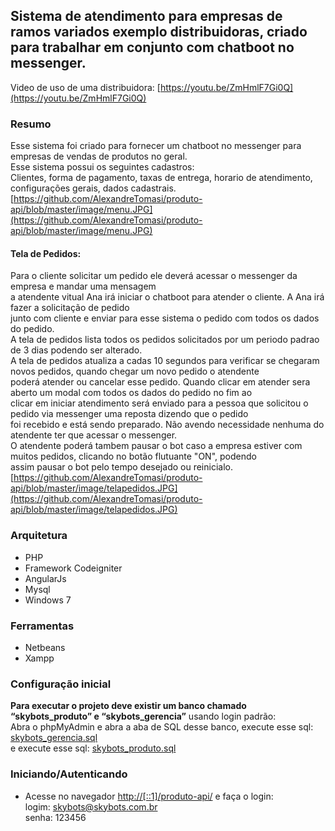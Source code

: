 ## Sistema de atendimento para empresas de ramos variados exemplo distribuidoras, criado para trabalhar em conjunto com chatboot no messenger.
Video de uso de uma distribuidora: [https://youtu.be/ZmHmlF7Gi0Q](https://youtu.be/ZmHmlF7Gi0Q)  
### Resumo
Esse sistema foi criado para fornecer um chatboot no messenger para empresas de vendas de produtos no geral.  
Esse sistema possui os seguintes cadastros:  
Clientes, forma de pagamento, taxas de entrega, horario de atendimento, configurações gerais, dados cadastrais.  
[https://github.com/AlexandreTomasi/produto-api/blob/master/image/menu.JPG](https://github.com/AlexandreTomasi/produto-api/blob/master/image/menu.JPG)  
#### Tela de Pedidos:
Para o cliente solicitar um pedido ele deverá acessar o messenger da empresa e mandar uma mensagem  
a atendente vitual Ana irá iniciar o chatboot para atender o cliente. A Ana irá fazer a solicitação de pedido  
junto com cliente e enviar para esse sistema o pedido com todos os dados do pedido.  
A tela de pedidos lista todos os pedidos solicitados por um periodo padrao de 3 dias podendo ser alterado.  
A tela de pedidos atualiza a cadas 10 segundos para verificar se chegaram novos pedidos, quando chegar um novo pedido o atendente  
poderá atender ou cancelar esse pedido. Quando clicar em atender sera aberto um modal com todos os dados do pedido no fim ao  
clicar em iniciar atendimento será enviado para a pessoa que solicitou o pedido via messenger uma reposta dizendo que o pedido  
foi recebido e está sendo preparado. Não avendo necessidade nenhuma do atendente ter que acessar o messenger.  
O atendente poderá tambem pausar o bot caso a empresa estiver com muitos pedidos, clicando no botão flutuante "ON", podendo  
assim pausar o bot pelo tempo desejado ou reinicialo.  
[https://github.com/AlexandreTomasi/produto-api/blob/master/image/telapedidos.JPG](https://github.com/AlexandreTomasi/produto-api/blob/master/image/telapedidos.JPG)


### Arquitetura
- PHP 
- Framework Codeigniter
- AngularJs
- Mysql 
- Windows 7

### Ferramentas
- Netbeans
- Xampp

### Configuração inicial
**Para executar o projeto deve existir um banco chamado “skybots_produto” e “skybots_gerencia”** usando login padrão:  
Abra o phpMyAdmin e abra a aba de SQL desse banco, execute esse sql: [skybots_gerencia.sql](https://github.com/AlexandreTomasi/produto-api/blob/master/skybots_gerencia.sql)  
e execute esse sql: [skybots_produto.sql](https://github.com/AlexandreTomasi/produto-api/blob/master/skybots_produto.sql)  

### Iniciando/Autenticando
- Acesse no navegador [http://[::1]/produto-api/](http://[::1]/produto-api/) e faça o login:  
logim: skybots@skybots.com.br  
senha: 123456  





